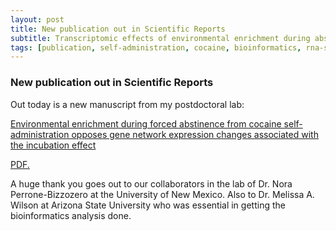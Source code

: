 ```yaml
---
layout: post
title: New publication out in Scientific Reports
subtitle: Transcriptomic effects of environmental enrichment during abstinence from cocaine
tags: [publication, self-administration, cocaine, bioinformatics, rna-seq]
---
```


### New publication out in Scientific Reports

Out today is a new manuscript from my postdoctoral lab:

[Environmental enrichment during forced abstinence from cocaine self-administration opposes gene network expression changes associated with the incubation effect](https://rdcu.be/b5vzX)

<a href="../docs/srep-powell-2020.pdf" target="_blank">PDF.</a>

A huge thank you goes out to our collaborators in the lab of Dr. Nora Perrone-Bizzozero at the University of New Mexico.
Also to Dr. Melissa A. Wilson at Arizona State University who was essential in getting the bioinformatics analysis done.
